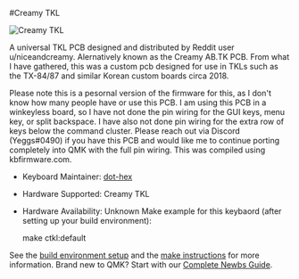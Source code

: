 #Creamy TKL

![Creamy TKL](https://i.imgur.com/Sw8G5IV.jpg)

A universal TKL PCB designed and distributed by Reddit user u/niceandcreamy. Alernatively known as the Creamy AB.TK PCB. From what I have gathered, this was a custom pcb designed for use in TKLs such as the TX-84/87 and similar Korean custom boards circa 2018.

Please note this is a pesornal version of the firmware for this, as I don't know how many people have or use this PCB. I am using this PCB in a winkeyless board, so I have not done the pin wiring for the GUI keys, menu key, or split backspace. I have also not done pin wiring for the extra row of keys below the command cluster. Please reach out via Discord (Yeggs#0490) if you have this PCB and would like me to continue porting completely into QMK with the full pin wiring. This was compiled using kbfirmware.com.

* Keyboard Maintainer: [dot-hex](https://github.com/dot-hex)
* Hardware Supported: Creamy TKL 
* Hardware Availability: Unknown
Make example for this keybaord (after setting up your build environment):

    make ctkl:default


See the [build environment setup](https://docs.qmk.fm/#/getting_started_build_tools) and the [make instructions](https://docs.qmk.fm/#/getting_started_make_guide) for more information. Brand new to QMK? Start with our [Complete Newbs Guide](https://docs.qmk.fm/#/newbs).
